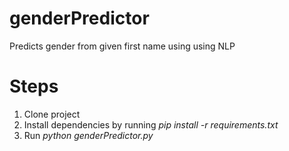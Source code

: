 # genderPredictor
Predicts gender from given first name using using NLP

# Steps

1. Clone project
2. Install dependencies by running *pip install -r requirements.txt*
3. Run *python genderPredictor.py*
